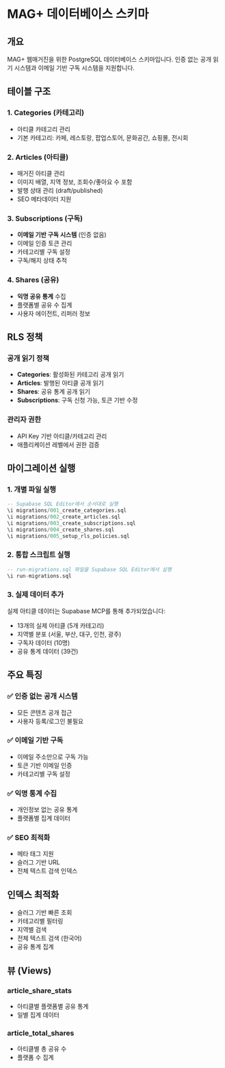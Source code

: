 # MAG+ 데이터베이스 스키마

## 개요

MAG+ 웹매거진을 위한 PostgreSQL 데이터베이스 스키마입니다. 인증 없는 공개 읽기 시스템과 이메일 기반 구독 시스템을 지원합니다.

## 테이블 구조

### 1. Categories (카테고리)

- 아티클 카테고리 관리
- 기본 카테고리: 카페, 레스토랑, 팝업스토어, 문화공간, 쇼핑몰, 전시회

### 2. Articles (아티클)

- 매거진 아티클 관리
- 이미지 배열, 지역 정보, 조회수/좋아요 수 포함
- 발행 상태 관리 (draft/published)
- SEO 메타데이터 지원

### 3. Subscriptions (구독)

- **이메일 기반 구독 시스템** (인증 없음)
- 이메일 인증 토큰 관리
- 카테고리별 구독 설정
- 구독/해지 상태 추적

### 4. Shares (공유)

- **익명 공유 통계** 수집
- 플랫폼별 공유 수 집계
- 사용자 에이전트, 리퍼러 정보

## RLS 정책

### 공개 읽기 정책

- **Categories**: 활성화된 카테고리 공개 읽기
- **Articles**: 발행된 아티클 공개 읽기
- **Shares**: 공유 통계 공개 읽기
- **Subscriptions**: 구독 신청 가능, 토큰 기반 수정

### 관리자 권한

- API Key 기반 아티클/카테고리 관리
- 애플리케이션 레벨에서 권한 검증

## 마이그레이션 실행

### 1. 개별 파일 실행

```sql
-- Supabase SQL Editor에서 순서대로 실행
\i migrations/001_create_categories.sql
\i migrations/002_create_articles.sql
\i migrations/003_create_subscriptions.sql
\i migrations/004_create_shares.sql
\i migrations/005_setup_rls_policies.sql
```

### 2. 통합 스크립트 실행

```sql
-- run-migrations.sql 파일을 Supabase SQL Editor에서 실행
\i run-migrations.sql
```

### 3. 실제 데이터 추가

실제 아티클 데이터는 Supabase MCP를 통해 추가되었습니다:

- 13개의 실제 아티클 (5개 카테고리)
- 지역별 분포 (서울, 부산, 대구, 인천, 광주)
- 구독자 데이터 (10명)
- 공유 통계 데이터 (39건)

## 주요 특징

### ✅ 인증 없는 공개 시스템

- 모든 콘텐츠 공개 접근
- 사용자 등록/로그인 불필요

### ✅ 이메일 기반 구독

- 이메일 주소만으로 구독 가능
- 토큰 기반 이메일 인증
- 카테고리별 구독 설정

### ✅ 익명 통계 수집

- 개인정보 없는 공유 통계
- 플랫폼별 집계 데이터

### ✅ SEO 최적화

- 메타 태그 지원
- 슬러그 기반 URL
- 전체 텍스트 검색 인덱스

## 인덱스 최적화

- 슬러그 기반 빠른 조회
- 카테고리별 필터링
- 지역별 검색
- 전체 텍스트 검색 (한국어)
- 공유 통계 집계

## 뷰 (Views)

### article_share_stats

- 아티클별 플랫폼별 공유 통계
- 일별 집계 데이터

### article_total_shares

- 아티클별 총 공유 수
- 플랫폼 수 집계
